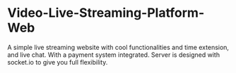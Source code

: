 # Video-Live-Streaming-Platform-Web
 A simple live streaming website with cool functionalities and time extension, and live chat. With a payment system integrated. Server is designed with socket.io to give you full flexibility.
